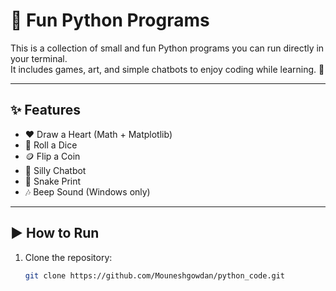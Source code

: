 # 🎉 Fun Python Programs

This is a collection of small and fun Python programs you can run directly in your terminal.  
It includes games, art, and simple chatbots to enjoy coding while learning. 🚀

---

## ✨ Features
- ❤️ Draw a Heart (Math + Matplotlib)
- 🎲 Roll a Dice
- 🪙 Flip a Coin
- 🤖 Silly Chatbot
- 🐍 Snake Print
- 🎶 Beep Sound (Windows only)

---

## ▶️ How to Run
1. Clone the repository:
   ```bash
   git clone https://github.com/Mouneshgowdan/python_code.git
